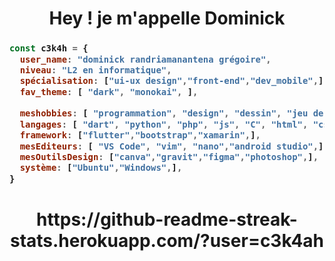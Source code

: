 <h1 align="center" >
<me>Hey ! je m'appelle Dominick</me>
</h1>

<h3>
  
```js
const c3k4h = {
  user_name: "dominick randriamanantena grégoire",
  niveau: "L2 en informatique",
  spécialisation: ["ui-ux design","front-end","dev_mobile",],
  fav_theme: [ "dark", "monokai", ],
  
  meshobbies: [ "programmation", "design", "dessin", "jeu de reflexion", ],
  langages: [ "dart", "python", "php", "js", "C", "html", "css",],
  framework: ["flutter","bootstrap","xamarin",],
  mesEditeurs: [ "VS Code", "vim", "nano","android studio",],
  mesOutilsDesign: ["canva","gravit","figma","photoshop",],
  système: ["Ubuntu","Windows",],
}
```
</h3>

<h1 align="center" >
https://github-readme-streak-stats.herokuapp.com/?user=c3k4ah
</h1>
